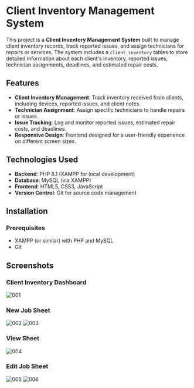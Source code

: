 # Client Inventory Management System

This project is a **Client Inventory Management System** built to manage client inventory records, track reported issues, and assign technicians for repairs or services. The system includes a `client_inventory` tables to store detailed information about each client's inventory, reported issues, technician assignments, deadlines, and estimated repair costs.

## Features
- **Client Inventory Management**: Track inventory received from clients, including devices, reported issues, and client notes.
- **Technician Assignment**: Assign specific technicians to handle repairs or issues.
- **Issue Tracking**: Log and monitor reported issues, estimated repair costs, and deadlines.
- **Responsive Design**: Frontend designed for a user-friendly experience on different screen sizes.

## Technologies Used
- **Backend**: PHP 8.1 (XAMPP for local development)
- **Database**: MySQL (via XAMPP)
- **Frontend**: HTML5, CSS3, JavaScript
- **Version Control**: Git for source code management

## Installation

### Prerequisites
- XAMPP (or similar) with PHP and MySQL
- Git

## Screenshots

### Client Inventory Dashboard
![001](https://github.com/user-attachments/assets/9913e4f0-fdab-41bb-ac84-21e85329fa3b)

### New Job Sheet
![002](https://github.com/user-attachments/assets/f3c63619-29d5-4f2f-b0e2-627630fe1b59)
![003](https://github.com/user-attachments/assets/e778241b-869b-4273-96cd-5df66cea7cca)

### View Sheet
![004](https://github.com/user-attachments/assets/05d1496a-9629-4973-8103-b981a0432318)

### Edit Job Sheet
![005](https://github.com/user-attachments/assets/b051dbf4-2eb9-4352-ae1c-0262525341a3)
![006](https://github.com/user-attachments/assets/2506c638-2a78-4aa2-9d00-cfb52e6bb3a5)
